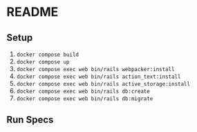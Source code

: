 # README

## Setup

1. `docker compose build`
2. `docker compose up`
3. `docker compose exec web bin/rails webpacker:install`
4. `docker compose exec web bin/rails action_text:install`
5. `docker compose exec web bin/rails active_storage:install`
6. `docker compose exec web bin/rails db:create`
7. `docker compose exec web bin/rails db:migrate`

## Run Specs
